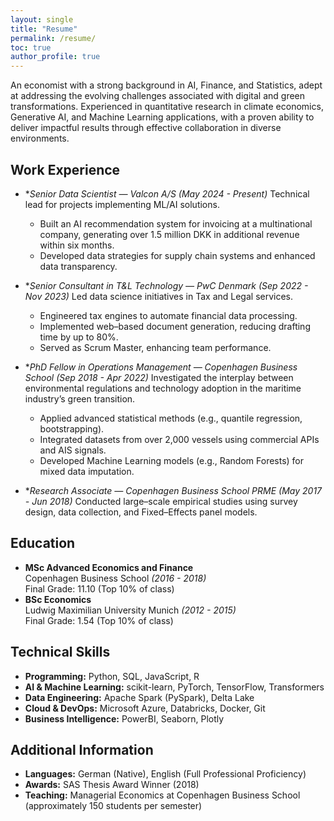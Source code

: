 ```yaml
---
layout: single
title: "Resume"
permalink: /resume/
toc: true
author_profile: true
---
```


An economist with a strong background in AI, Finance, and Statistics, adept at addressing the evolving challenges associated with digital and green transformations. Experienced in quantitative research in climate economics, Generative AI, and Machine Learning applications, with a proven ability to deliver impactful results through effective collaboration in diverse environments.

## Work Experience
- **Senior Data Scientist — Valcon A/S *(May 2024 - Present)**
Technical lead for projects implementing ML/AI solutions.
  - Built an AI recommendation system for invoicing at a multinational company, generating over 1.5 million DKK in additional revenue within six months.
  - Developed data strategies for supply chain systems and enhanced data transparency.

- **Senior Consultant in T&L Technology — PwC Denmark *(Sep 2022 - Nov 2023)**
Led data science initiatives in Tax and Legal services.
  - Engineered tax engines to automate financial data processing.
  - Implemented web–based document generation, reducing drafting time by up to 80%.
  - Served as Scrum Master, enhancing team performance.

- **PhD Fellow in Operations Management — Copenhagen Business School *(Sep 2018 - Apr 2022)**
Investigated the interplay between environmental regulations and technology adoption in the maritime industry’s green transition.
  - Applied advanced statistical methods (e.g., quantile regression, bootstrapping).
  - Integrated datasets from over 2,000 vessels using commercial APIs and AIS signals.
  - Developed Machine Learning models (e.g., Random Forests) for mixed data imputation.

- **Research Associate — Copenhagen Business School PRME *(May 2017 - Jun 2018)**
Conducted large–scale empirical studies using survey design, data collection, and Fixed–Effects panel models.

## Education
- **MSc Advanced Economics and Finance**  
  Copenhagen Business School *(2016 - 2018)*  
  Final Grade: 11.10 (Top 10% of class)
- **BSc Economics**  
  Ludwig Maximilian University Munich *(2012 - 2015)*  
  Final Grade: 1.54 (Top 10% of class)

## Technical Skills
- **Programming:** Python, SQL, JavaScript, R  
- **AI & Machine Learning:** scikit-learn, PyTorch, TensorFlow, Transformers  
- **Data Engineering:** Apache Spark (PySpark), Delta Lake  
- **Cloud & DevOps:** Microsoft Azure, Databricks, Docker, Git  
- **Business Intelligence:** PowerBI, Seaborn, Plotly

## Additional Information
- **Languages:** German (Native), English (Full Professional Proficiency)  
- **Awards:** SAS Thesis Award Winner (2018)  
- **Teaching:** Managerial Economics at Copenhagen Business School (approximately 150 students per semester)